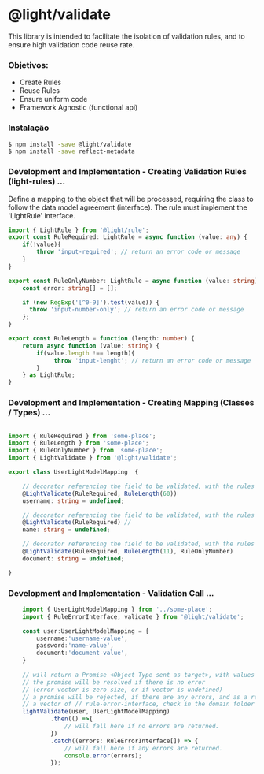 # @light/validate


This library is intended to facilitate the isolation of validation rules, and to ensure high validation code reuse rate.

### Objetivos:
  - Create Rules
  - Reuse Rules
  - Ensure uniform code
  - Framework Agnostic (functional api)

### Instalação

```sh
$ npm install -save @light/validate
$ npm install -save reflect-metadata
```

### Development and Implementation - Creating Validation Rules (light-rules) ...
Define a mapping to the object that will be processed, requiring the class to follow the data model agreement (interface).
The rule must implement the 'LightRule' interface.
```typescript
import { LightRule } from '@light/rule';
export const RuleRequired: LightRule = async function (value: any) {
    if(!value){
        throw 'input-required'; // return an error code or message
    }
}

export const RuleOnlyNumber: LightRule = async function (value: string) {
    const error: string[] = [];

    if (new RegExp('[^0-9]').test(value)) {
      throw 'input-number-only'; // return an error code or message
    };
}

export const RuleLength = function (length: number) {
    return async function (value: string) {
        if(value.length !== length){
             throw 'input-lenght'; // return an error code or message
        }
    } as LightRule;
}
```

### Development and Implementation - Creating Mapping (Classes / Types) ...
```typescript

import { RuleRequired } from 'some-place';
import { RuleLength } from 'some-place';
import { RuleOnlyNumber } from 'some-place';
import { LightValidate } from '@light/validate';

export class UserLightModelMapping  {

    // decorator referencing the field to be validated, with the rules to be validated.
    @LightValidate(RuleRequired, RuleLength(60)) 
    username: string = undefined;

    // decorator referencing the field to be validated, with the rules to be validated.
    @LightValidate(RuleRequired) //  
    name: string = undefined;

    // decorator referencing the field to be validated, with the rules to be validated.
    @LightValidate(RuleRequired, RuleLength(11), RuleOnlyNumber)
    document: string = undefined;

}
```

### Development and Implementation - Validation Call ...
```typescript
    import { UserLightModelMapping } from '../some-place';
    import { RuleErrorInterface, validate } from '@light/validate';

    const user:UserLightModelMapping = {
        username:'username-value',  
        password:'name-value', 
        document:'document-value',
    }
    
    // will return a Promise <Object Type sent as target>, with values processed through the    ///////// processing function ....
    // the promise will be resolved if there is no error 
    // (error vector is zero size, or if vector is undefined)
    // a promise will be rejected, if there are any errors, and as a rejection parameter will be sent 
    // a vector of // rule-error-interface, check in the domain folder the data definition
    lightValidate(user, UserLightModelMapping)
            .then(() =>{
                // will fall here if no errors are returned.
            })
            .catch((errors: RuleErrorInterface[]) => {
                // will fall here if any errors are returned.
                console.error(errors);
            });
```
